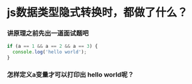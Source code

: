 # js数据类型隐式转换时，都做了什么？
### 讲原理之前先出一道面试题吧
```javascript
if (a == 1 && a == 2 && a == 3) {
  console.log('hello world');
}
```
### 怎样定义a变量才可以打印出 hello world呢？
